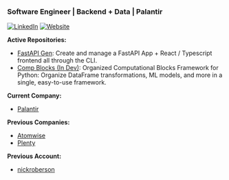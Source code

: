 ### Software Engineer | Backend + Data | Palantir

[![LinkedIn](https://img.shields.io/badge/LinkedIn-0077B5?style=for-the-badge&logo=linkedin&logoColor=white)](https://www.linkedin.com/in/nicholas-roberson/)
[![Website](https://img.shields.io/badge/Website-000000?style=for-the-badge&logo=github&logoColor=white)](https://nick-roberson.github.io/)

**Active Repositories:**
- [FastAPI Gen](https://github.com/nick-roberson/fastapi-gen): Create and manage a FastAPI App + React / Typescript frontend all through the CLI.
- [Comp Blocks (In Dev)](https://github.com/nick-roberson/comp-blocks): Organized Computational Blocks Framework for Python: Organize DataFrame transformations, ML models, and more in a single, easy-to-use framework.

**Current Company:**
- [Palantir](https://www.palantir.com/)

**Previous Companies:**
- [Atomwise](https://atomwise.com/)
- [Plenty](https://www.plenty.ag/)

**Previous Account:**
- [nickroberson](https://github.com/nickroberson)
